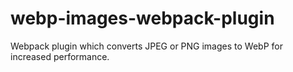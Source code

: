 # webp-images-webpack-plugin
Webpack plugin which converts JPEG or PNG images to WebP for increased performance.
